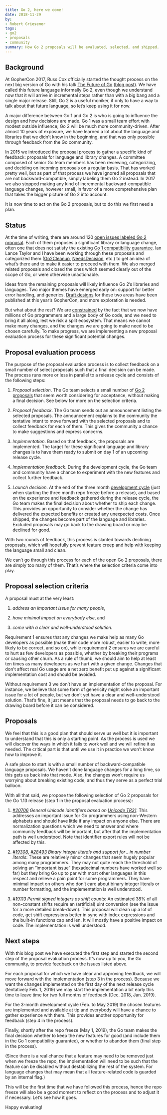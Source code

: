 ```yaml
---
title: Go 2, here we come!
date: 2018-11-29
by:
- Robert Griesemer
tags:
- go2
- proposals
- community
summary: How Go 2 proposals will be evaluated, selected, and shipped.
---
```


## Background

At GopherCon 2017, Russ Cox officially started the thought process on the
next big version of Go with his talk [The Future of Go](https://www.youtube.com/watch?v=0Zbh_vmAKvk)
([blog post](/blog/toward-go2)). We have
called this future language informally Go 2, even though we understand now
that it will arrive in incremental steps rather than with a big bang and a
single major release. Still, Go 2 is a useful moniker, if only to have a way
to talk about that future language, so let’s keep using it for now.

A major difference between Go 1 and Go 2 is who is going to influence the
design and how decisions are made. Go 1 was a small team effort with modest
outside influence; Go 2 will be much more community-driven.
After almost 10 years of exposure, we have
learned a lot about the language and libraries that we didn’t know in the
beginning, and that was only possible through feedback from the Go community.

In 2015 we introduced the [proposal process](/s/proposal)
to gather a specific kind of feedback: proposals for language and library
changes. A committee composed of senior Go team members has been reviewing,
categorizing, and deciding on incoming proposals on a regular basis. That
has worked pretty well, but as part of that process we have ignored all
proposals that are not backward-compatible, simply labeling them Go 2 instead.
In 2017 we also stopped making any kind of incremental backward-compatible
language changes, however small, in favor of a more comprehensive plan that
takes the bigger picture of Go 2 into account.

It is now time to act on the Go 2 proposals, but to do this we first need a plan.

## Status

At the time of writing, there are around 120
[open issues labeled Go 2 proposal](https://github.com/golang/go/issues?page=1&q=is%3Aissue+is%3Aopen+label%3Aproposal+label%3AGo2&utf8=%E2%9C%93).
Each of them proposes a significant library or language change, often one
that does not satisfy the existing
[Go 1 compatibility guarantee](/doc/go1compat).
Ian Lance Taylor and I
have been working through these proposals and categorized them
([Go2Cleanup](https://github.com/golang/go/issues?utf8=%E2%9C%93&q=is%3Aissue+is%3Aopen+label%3Aproposal+label%3AGo2+label%3AGo2Cleanup),
[NeedsDecision](https://github.com/golang/go/issues?utf8=%E2%9C%93&q=is%3Aissue+is%3Aopen+label%3Aproposal+label%3AGo2+label%3ANeedsDecision),
etc.) to get an idea of what’s there and to make it easier to
proceed with them. We also merged related proposals and closed the ones which
seemed clearly out of the scope of Go, or were otherwise unactionable.

Ideas from the remaining proposals will likely influence Go 2’s libraries
and languages. Two major themes have emerged early on: support for better
error handling, and generics. [Draft designs](/blog/go2draft)
for these two areas have been
published at this year’s GopherCon, and more exploration is needed.

But what about the rest? We are [constrained](/blog/toward-go2)
by the fact that we now have
millions of Go programmers and a large body of Go code, and we need to
bring it all along, lest we risk a split ecosystem. That means we cannot
make many changes, and the changes we are going to make need to be chosen
carefully. To make progress, we are implementing a new proposal evaluation
process for these significant potential changes.

## Proposal evaluation process

The purpose of the proposal evaluation process is to collect feedback on
a small number of select proposals such that a final decision can be made.
The process runs more or less in parallel to a release cycle and consists
of the following steps:

1. _Proposal selection_. The Go team selects a small number of
[Go 2 proposals](https://github.com/golang/go/issues?utf8=%E2%9C%93&q=is%3Aissue+is%3Aopen+label%3AGo2+label%3AProposal)
that seem worth considering for acceptance, without making a final decision.
See below for more on the selection criteria.

2. _Proposal feedback_. The Go team sends out an announcement listing the selected
proposals. The announcement explains to the community the tentative intent to
move forward with the selected proposals and to collect feedback for each
of them. This gives the community a chance to make suggestions and express
concerns.

3. _Implementation_. Based on that feedback, the proposals are implemented.
The target for these significant language and library changes is to have
them ready to submit on day 1 of an upcoming release cycle.

4. _Implementation feedback_. During the development cycle, the Go team and
community have a chance to experiment with the new features and collect
further feedback.

5. _Launch decision_. At the end of the three month
[development cycle](https://github.com/golang/go/wiki/Go-Release-Cycle)
(just when starting the three month repo freeze before a release), and
based on the experience and feedback gathered during the release cycle,
the Go team makes the final decision about whether to ship each change.
This provides an opportunity to consider whether the change has delivered
the expected benefits or created any unexpected costs. Once shipped, the
changes become part of the language and libraries. Excluded proposals may
go back to the drawing board or may be declined for good.

With two rounds of feedback, this process is slanted towards declining
proposals, which will hopefully prevent feature creep and help with
keeping the language small and clean.

We can’t go through this process for each of the open Go 2
proposals, there are simply too many of them. That’s where the selection
criteria come into play.

## Proposal selection criteria

A proposal must at the very least:

1. _address an important issue for many people_,

2. _have minimal impact on everybody else_, and

3. _come with a clear and well-understood solution_.

Requirement 1 ensures that any changes we make help as many Go developers
as possible (make their code more robust, easier to write, more likely to
be correct, and so on), while requirement 2 ensures we are careful to hurt
as few developers as possible, whether by breaking their programs or causing
other churn. As a rule of thumb, we should aim to help at least ten times as
many developers as we hurt with a given change. Changes that don't affect
real Go usage are a net zero benefit put up against a significant
implementation cost and should be avoided.

Without requirement 3 we don’t have an implementation of the proposal.
For instance, we believe that some form of genericity might solve an important
issue for a lot of people, but we don’t yet have a clear and well-understood
solution. That’s fine, it just means that the proposal needs to go back to
the drawing board before it can be considered.

## Proposals

We feel that this is a good plan that should serve us well but it is important
to understand that this is only a starting point. As the process is used we will
discover the ways in which it fails to work well and we will refine it as needed.
The critical part is that until we use it in practice we won't know how to improve it.

A safe place to start is with a small number of backward-compatible language
proposals. We haven’t done language changes for a long time, so this gets us
back into that mode. Also, the changes won’t require us worrying about
breaking existing code, and thus they serve as a perfect trial balloon.

With all that said, we propose the following selection of Go 2 proposals for
the Go 1.13 release (step 1 in the proposal evaluation process):

1. [_\#20706_](https://github.com/golang/go/issues/20706) _General Unicode identifiers based on_ [_Unicode TR31_](http://unicode.org/reports/tr31/):
This addresses an important issue for Go programmers using non-Western alphabets
and should have little if any impact on anyone else. There are normalization
questions which we need to answer and where community feedback will be
important, but after that the implementation path is well understood.
Note that identifier export rules will not be affected by this.

2. [_\#19308_](https://github.com/golang/go/issues/19308), [_\#28493_](https://github.com/golang/go/issues/28493) _Binary integer literals and support for \_ in number literals_:
These are relatively minor changes that seem hugely popular among many
programmers. They may not quite reach the threshold of solving an
“important issue” (hexadecimal numbers have worked well so far) but they
bring Go up to par with most other languages in this respect and relieve
a pain point for some programmers. They have minimal impact on others who
don’t care about binary integer literals or number formatting, and the
implementation is well understood.

3. [_\#19113_](https://github.com/golang/go/issues/19113) _Permit signed integers as shift counts_:
An estimated 38% of all non-constant shifts require an (artificial) uint
conversion (see the issue for a more detailed break-down). This proposal
will clean up a lot of code, get shift expressions better in sync with index
expressions and the built-in functions cap and len. It will mostly have a
positive impact on code. The implementation is well understood.

## Next steps

With this blog post we have executed the first step and started the second
step of the proposal evaluation process. It’s now up to you, the
Go community, to provide feedback on the issues listed above.

For each proposal for which we have clear and approving feedback, we will
move forward with the implementation (step 3 in the process). Because we
want the changes implemented on the first day of the next release cycle
(tentatively Feb. 1, 2019) we may start the implementation a bit early
this time to leave time for two full months of feedback (Dec. 2018,
Jan. 2019).

For the 3-month development cycle (Feb. to May 2019) the chosen features
are implemented and available at tip and everybody will have a chance to
gather experience with them. This provides another opportunity for feedback
(step 4 in the process).

Finally, shortly after the repo freeze (May 1, 2019), the Go team makes the
final decision whether to keep the new features for good (and include them
in the Go 1 compatibility guarantee), or whether to abandon them (final
step in the process).

(Since there is a real chance that a feature may need to be removed just
when we freeze the repo, the implementation will need to be such that the
feature can be disabled without destabilizing the rest of the system.
For language changes that may mean that all feature-related code is
guarded by an internal flag.)

This will be the first time that we have followed this process, hence the
repo freeze will also be a good moment to reflect on the process and to
adjust it if necessary. Let’s see how it goes.

Happy evaluating!
